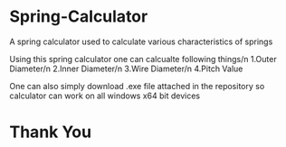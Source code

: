 # Spring-Calculator
A spring calculator used to calculate various characteristics of springs 


Using this spring calculator one can calcualte following things/n
1.Outer Diameter/n
2.Inner Diameter/n
3.Wire Diameter/n
4.Pitch Value

One can also simply download .exe file attached in the repository so calculator can work on all windows x64 bit devices

# Thank You
